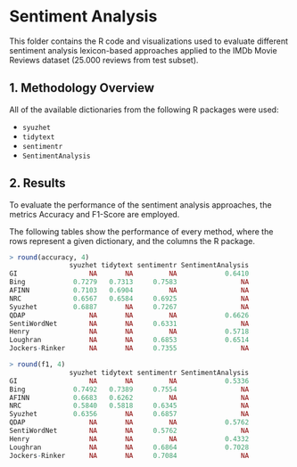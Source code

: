 # Sentiment Analysis

This folder contains the R code and visualizations used to evaluate different sentiment analysis lexicon-based approaches applied to the IMDb Movie Reviews dataset (25.000 reviews from test subset).



## 1. Methodology Overview

All of the available dictionaries from the following R packages were used:

 - `syuzhet`
 - `tidytext`
 - `sentimentr`
 - `SentimentAnalysis`



## 2. Results

To evaluate the performance of the sentiment analysis approaches, the metrics Accuracy and F1-Score are employed.

The following tables show the performance of every method, where the rows represent a given dictionary, and the columns the R package.


```r
> round(accuracy, 4)
               syuzhet tidytext sentimentr SentimentAnalysis
GI                  NA       NA         NA            0.6410
Bing            0.7279   0.7313     0.7583                NA
AFINN           0.7103   0.6904         NA                NA
NRC             0.6567   0.6584     0.6925                NA
Syuzhet         0.6887       NA     0.7267                NA
QDAP                NA       NA         NA            0.6626
SentiWordNet        NA       NA     0.6331                NA
Henry               NA       NA         NA            0.5718
Loughran            NA       NA     0.6853            0.6514
Jockers-Rinker      NA       NA     0.7355                NA

> round(f1, 4)
               syuzhet tidytext sentimentr SentimentAnalysis
GI                  NA       NA         NA            0.5336
Bing            0.7492   0.7389     0.7554                NA
AFINN           0.6683   0.6262         NA                NA
NRC             0.5840   0.5818     0.6345                NA
Syuzhet         0.6356       NA     0.6857                NA
QDAP                NA       NA         NA            0.5762
SentiWordNet        NA       NA     0.5762                NA
Henry               NA       NA         NA            0.4332
Loughran            NA       NA     0.6864            0.7028
Jockers-Rinker      NA       NA     0.7084                NA
```